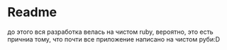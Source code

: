 # Readme


до этого вся разработка велась на чистом ruby, вероятно, это есть причниа тому, что почти все приложение написано на чистом руби:D

